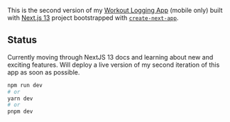 This is the second version of my [Workout Logging App](https://flexflow.vercel.app/) (mobile only) built with [Next.js 13](https://nextjs.org/) project bootstrapped with [`create-next-app`](https://github.com/vercel/next.js/tree/canary/packages/create-next-app).

## Status

Currently moving through NextJS 13 docs and learning about new and exciting features.
Will deploy a live version of my second iteration of this app as soon as possible.

```bash
npm run dev
# or
yarn dev
# or
pnpm dev
```
